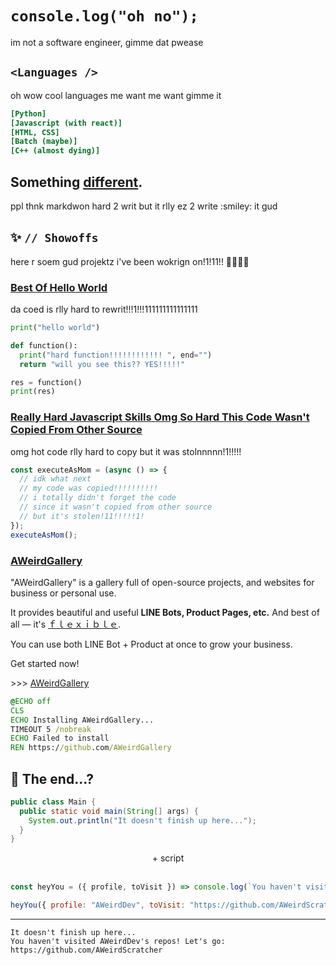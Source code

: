 # `console.log("oh no");`
im not a software engineer, gimme dat pwease

## `<Languages />`
oh wow cool languages me want me want gimme it
```ini
[Python]
[Javascript (with react)]
[HTML, CSS]
[Batch (maybe)]
[C++ (almost dying)]
```

<h2>Something <a href="https://github.com">different</a>.</h2>
ppl thnk markdwon hard 2 writ but it rlly ez 2 write :smiley: it gud

## :sparkles: `// Showoffs`
here r soem gud projektz i've been wokrign on!1!11!! :hot_face::cold_face::smirk::skull:


### <a href="https://github.com">Best Of Hello World</a>
da coed is rlly hard to rewrit!!!1!!!111111111111111
```py
print("hello world")

def function():
  print("hard function!!!!!!!!!!!! ", end="")
  return "will you see this?? YES!!!!!"

res = function()
print(res)
```

### <a href="https://github.com">Really Hard Javascript Skills Omg So Hard This Code Wasn't Copied From Other Source</a>
omg hot code rlly hard to copy but it was stolnnnnn!1!!!!!
```js
const executeAsMom = (async () => {
  // idk what next
  // my code was copied!!!!!!!!!!
  // i totally didn't forget the code
  // since it wasn't copied from other source
  // but it's stolen!11!!!!!1!
});
executeAsMom();
```

### <a href="https://github.com/AWeirdGallery">AWeirdGallery</a>
"AWeirdGallery" is a gallery full of open-source projects, and websites for business or personal use. 

It provides beautiful and useful **LINE Bots, Product Pages, etc.** And best of all — it's <a href="https://google.com/search?q=flexible">ｆｌｅｘｉｂｌｅ</a>. 

You can use both LINE Bot + Product at once to grow your business. 

Get started now!

\>\>\> [AWeirdGallery](https://github.com/AWeirdGallery)

```bat
@ECHO off
CLS
ECHO Installing AWeirdGallery...
TIMEOUT 5 /nobreak
ECHO Failed to install
REN https://github.com/AWeirdGallery
```

## :book: The end...?
```java
public class Main {
  public static void main(String[] args) {
    System.out.println("It doesn't finish up here...");
  }
}
```

<div align="center">
  + script
</div>

<br>

```js
const heyYou = ({ profile, toVisit }) => console.log(`You haven't visited ${profile}'s repos! Let's go:\n${toVisit}`);

heyYou({ profile: "AWeirdDev", toVisit: "https://github.com/AWeirdScratcher" })
```

***

```
It doesn't finish up here...
You haven't visited AWeirdDev's repos! Let's go:
https://github.com/AWeirdScratcher
```
